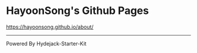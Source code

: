 # HayoonSong's Github Pages
https://hayoonsong.github.io/about/

---
Powered By Hydejack-Starter-Kit
